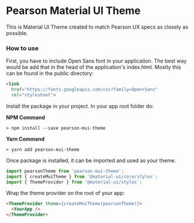# Pearson Material UI Theme

This is Material UI Theme created to match Pearson UX specs as closely as possible.

### How to use
First, you have to include Open Sans font in your application. The best way would be add that in the head of
the application's index.html. Mostly this can be found in the public directory:
```html
<link
  href="https://fonts.googleapis.com/css?family=Open+Sans"
  rel="stylesheet">
```

Install the package in your project. In your app root folder do:

**NPM Command**

```shell
> npm install --save pearson-mui-theme
```

**Yarn Command**

```shell
> yarn add pearson-mui-theme
```

Once package is installed, it can be imported and used as your theme.
```javascript
import pearsonTheme from 'pearson-mui-theme';
import { createMuiTheme } from '@material-ui/core/styles';
import { ThemeProvider } from '@material-ui/styles';
```

Wrap the theme provider on the root of your app:

```html
<ThemeProvider theme={createMuiTheme(pearsonTheme)}>
  <YourApp />
</ThemeProvider>
```
